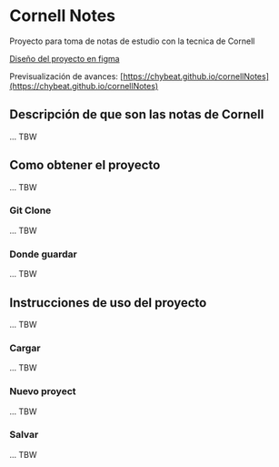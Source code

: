 # Cornell Notes

Proyecto para toma de notas de estudio con la tecnica de Cornell

[Diseño del proyecto en figma](https://www.figma.com/file/sRvuqpKgkt98f3Nmr1jn0c/Cornell-Notes-thinking?node-id=0-1&t=eUPYhqDYjT85GiPq-0)

Previsualización de avances: [https://chybeat.github.io/cornellNotes](https://chybeat.github.io/cornellNotes)

## Descripción de que son las notas de Cornell

... TBW

## Como obtener el proyecto

... TBW

### Git Clone

... TBW

### Donde guardar

... TBW

## Instrucciones de uso del proyecto

... TBW

### Cargar

... TBW

### Nuevo proyect

... TBW

### Salvar

... TBW
